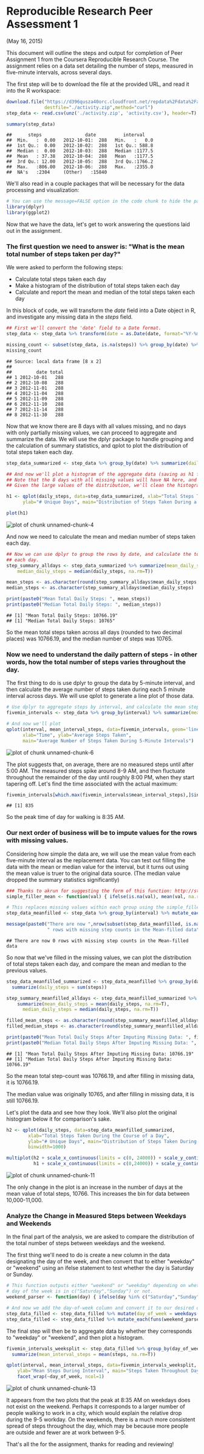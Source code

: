 # Reproducible Research Peer Assessment 1  

(May 16, 2015)  


This document will outline the steps and output for completion of Peer Assignment 1 from the Coursera Reproducible Research Course.  The assignment relies on a data set detailing the number of steps, measured in five-minute intervals, across several days.  
  
The first step will be to download the file at the provided URL, and read it into the R workspace:


```r
download.file("https://d396qusza40orc.cloudfront.net/repdata%2Fdata%2Factivity.zip", 
              destfile="./activity.zip",method="curl")
step_data <- read.csv(unz('./activity.zip', 'activity.csv'), header=T)

summary(step_data)
```

```
##      steps                date          interval     
##  Min.   :  0.00   2012-10-01:  288   Min.   :   0.0  
##  1st Qu.:  0.00   2012-10-02:  288   1st Qu.: 588.8  
##  Median :  0.00   2012-10-03:  288   Median :1177.5  
##  Mean   : 37.38   2012-10-04:  288   Mean   :1177.5  
##  3rd Qu.: 12.00   2012-10-05:  288   3rd Qu.:1766.2  
##  Max.   :806.00   2012-10-06:  288   Max.   :2355.0  
##  NA's   :2304     (Other)   :15840
```

We'll also read in a couple packages that will be necessary for the data processing and visualization:


```r
# You can use the message=FALSE option in the code chunk to hide the package load messages when knitting..
library(dplyr)
library(ggplot2)
```

Now that we have the data, let's get to work answering the questions laid out in the assignment.  

### The first question we need to answer is: "What is the mean total number of steps taken per day?"  
  
  
We were asked to perform the following steps:

  + Calculate total steps taken each day
  + Make a histogram of the distribution of total steps taken each day
  + Calculate and report the mean and median of the total steps taken each day

In this block of code, we will transform the *date* field into a Date object in R, and investigate any missing data in the *steps* field. 


```r
## First we'll convert the 'date' field to a Date format. 
step_data <- step_data %>% transform(date = as.Date(date, format="%Y-%m-%d"))

missing_count <- subset(step_data, is.na(steps)) %>% group_by(date) %>% summarize(total = n())
missing_count
```

```
## Source: local data frame [8 x 2]
## 
##         date total
## 1 2012-10-01   288
## 2 2012-10-08   288
## 3 2012-11-01   288
## 4 2012-11-04   288
## 5 2012-11-09   288
## 6 2012-11-10   288
## 7 2012-11-14   288
## 8 2012-11-30   288
```
  
Now that we know there are 8 days with all values missing, and no days with only partially missing values, we can proceed to aggregate and summarize the data.  We will use the dplyr package to handle grouping and the calculation of summary statistics, and qplot to plot the distribution of total steps taken each day.


```r
step_data_summarized <- step_data %>% group_by(date) %>% summarize(daily_steps = sum(steps))

## And now we'll plot a histogram of the aggregate data (saving as h1 for a multiplot later).
## Note that the 8 days with all missing values will have NA here, and won't be included in the histogram. 
## Given the large values of the distribution, we'll clean the histogram up a bit by setting the binwidth = 1000 

h1 <- qplot(daily_steps, data=step_data_summarized, xlab="Total Steps Taken During the Course of a Day", 
      ylab="# Unique Days", main="Distribution of Steps Taken During a Day", binwidth=1000)

plot(h1)
```

![plot of chunk unnamed-chunk-4](figure/unnamed-chunk-4-1.png) 
  
And now we need to calculate the mean and median number of steps taken each day.


```r
## Now we can use dplyr to group the rows by date, and calculate the total number of steps taken within 
## each day.
step_summary_alldays <- step_data_summarized %>% summarize(mean_daily_steps = mean(daily_steps, na.rm=T), 
    median_daily_steps = median(daily_steps, na.rm=T))

mean_steps <- as.character(round(step_summary_alldays$mean_daily_steps,2))
median_steps <- as.character(step_summary_alldays$median_daily_steps)

print(paste0("Mean Total Daily Steps: ", mean_steps))
print(paste0("Median Total Daily Steps: ", median_steps))
```

```
## [1] "Mean Total Daily Steps: 10766.19"
## [1] "Median Total Daily Steps: 10765"
```
  
So the mean total steps taken across all days (rounded to two decimal places) was 10766.19, 
and the median number of steps was 10765.

### Now we need to understand the daily pattern of steps - in other words, how the total number of steps varies throughout the day. 
  
  The first thing to do is use dplyr to group the data by 5-minute interval, and then calculate the average number of steps taken during each 5 minute interval across days. We will use qplot to generate a line plot of those data.


```r
# Use dplyr to aggregate steps by interval, and calculate the mean steps within each 5-minute interval. 
fivemin_intervals <- step_data %>% group_by(interval) %>% summarize(mean_interval_steps = mean(steps, na.rm=T))

# And now we'll plot
qplot(interval, mean_interval_steps, data=fivemin_intervals, geom='line', 
      xlab="Time", ylab="Average Steps Taken", 
      main="Average Number of Steps Taken During 5-Minute Intervals")
```

![plot of chunk unnamed-chunk-6](figure/unnamed-chunk-6-1.png) 

  The plot suggests that, on average, there are no measured steps until after 5:00 AM. The measured steps spike around 8-9 AM, and then fluctuate throughout the remainder of the day until roughly 8:00 PM, when they start tapering off. Let's find the time associated with the actual maximum:


```r
fivemin_intervals[which.max(fivemin_intervals$mean_interval_steps),]$interval
```

```
## [1] 835
```

So the peak time of day for walking is 8:35 AM.  


### Our next order of business will be to impute values for the rows with missing values.

Considering how simple the data are, we will use the mean value from each five-minute interval as the replacement data. You can test out filling the data with the mean or median value for the interval, but it turns out using the mean value is truer to the original data source.  (The median value dropped the summary statistics significantly)


```r
### Thanks to akrun for suggesting the form of this function: http://stackoverflow.com/questions/26081672/change-variable-values-by-groups-using-dplyr
simple_filler_mean <- function(val) { ifelse(is.na(val), mean(val, na.rm=TRUE), val)} 

# This replaces missing values within each group using the simple_filler() function defined above.  
step_data_meanfilled <- step_data %>% group_by(interval) %>% mutate_each(funs(simple_filler_mean), steps)

message(paste0("There are now ",nrow(subset(step_data_meanfilled, is.na(steps))),
               " rows with missing step counts in the Mean-filled data"))
```

```
## There are now 0 rows with missing step counts in the Mean-filled data
```

So now that we've filled in the missing values, we can plot the distribution of total steps taken each day, and compare the mean and median to the previous values.


```r
step_data_meanfilled_summarized <- step_data_meanfilled %>% group_by(date) %>% 
  summarize(daily_steps = sum(steps))

step_summary_meanfilled_alldays <- step_data_meanfilled_summarized %>% 
    summarize(mean_daily_steps = mean(daily_steps, na.rm=T), 
      median_daily_steps = median(daily_steps, na.rm=T))

filled_mean_steps <- as.character(round(step_summary_meanfilled_alldays$mean_daily_steps,2))
filled_median_steps <- as.character(round(step_summary_meanfilled_alldays$median_daily_steps,2))

print(paste0("Mean Total Daily Steps After Imputing Missing Data: ", filled_mean_steps))
print(paste0("Median Total Daily Steps After Imputing Missing Data: ", filled_median_steps))
```

```
## [1] "Mean Total Daily Steps After Imputing Missing Data: 10766.19"
## [1] "Median Total Daily Steps After Imputing Missing Data: 10766.19"
```

  So the mean total step-count was 10766.19, and after filling in missing data, it is 10766.19.

  The median value was originally 10765, and after filling in missing data, it is still 10766.19.

  
  Let's plot the data and see how they look.  We'll also plot the original histogram below it for comparison's sake. 





```r
h2 <- qplot(daily_steps, data=step_data_meanfilled_summarized, 
        xlab="Total Steps Taken During the Course of a Day", 
        ylab="# Unique Days", main="Distribution of Steps Taken During a Day - Missing Values Imputed", 
        binwidth=1000) 

multiplot(h2 + scale_x_continuous(limits = c(0, 24000)) + scale_y_continuous(limits = c(0,20)), 
          h1 + scale_x_continuous(limits = c(0,24000)) + scale_y_continuous(limits=c(0,15)), cols=1)
```

![plot of chunk unnamed-chunk-11](figure/unnamed-chunk-11-1.png) 

  The only change in the plot is an increase in the number of days at the mean value of total steps, 10766.  This increases the bin for data between 10,000-11,000.  


### Analyze the Change in Measured Steps between Weekdays and Weekends

In the final part of the analysis, we are asked to compare the distribution of the total number of steps between weekdays and the weekend. 

The first thing we'll need to do is create a new column in the data designating the day of the week, and then convert that to either "weekday" or "weekend" using an ifelse statement to test whether the day is Saturday or Sunday. 
  

```r
# This function outputs either "weekend" or "weekday" depending on whether the 
# day of the week is in c("Saturday","Sunday") or not. 
weekend_parser <- function(day) { ifelse(day %in% c("Saturday","Sunday"),"weekend","weekday")}

# And now we add the day-of-week column and convert it to our desired output. 
step_data_filled <- step_data_filled %>% mutate(day_of_week = weekdays(date))
step_data_filled <- step_data_filled %>% mutate_each(funs(weekend_parser), day_of_week)
```

The final step will then be to aggregate data by whether they corresponds to "weekday" or "weekend", and then plot a histogram.


```r
fivemin_intervals_weeksplit <- step_data_filled %>% group_by(day_of_week, interval) %>% 
  summarize(mean_interval_steps = mean(steps, na.rm=T))

qplot(interval, mean_interval_steps, data=fivemin_intervals_weeksplit, geom='line', 
    ylab="Mean Steps During Interval", main="Steps Taken Throughout Day: Weekend vs Weekday") + 
    facet_wrap(~day_of_week, ncol=1) 
```

![plot of chunk unnamed-chunk-13](figure/unnamed-chunk-13-1.png) 

It appears from the two plots that the peak at 8:35 AM on weekdays does not exist on the weekend.  Perhaps it corresponds to a larger number of people walking to work in a city, which would explain the relative drop during the 9-5 workday.  On the weekends, there is a much more consistent spread of steps throughout the day, which may be because more people are outside and fewer are at work between 9-5. 


That's all the for the assignment, thanks for reading and reviewing!



